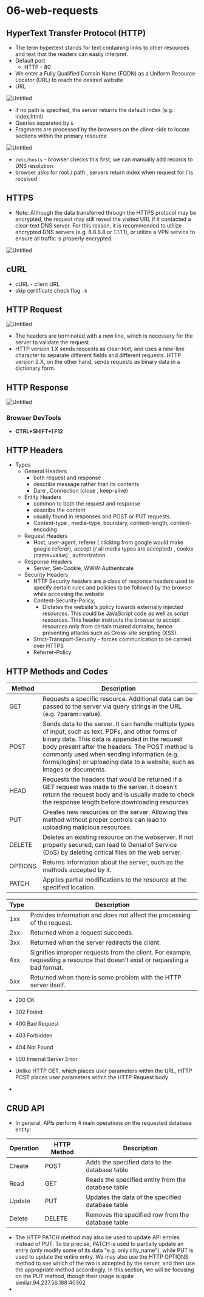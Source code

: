 # 06-web-requests

## HyperText Transfer Protocol (HTTP)

- The term hypertext stands for text containing links to other resources and text that the readers can easily interpret.
- Default port
    - HTTP - 80
- We enter a Fully Qualified Domain Name (FQDN) as a Uniform Resource Locator (URL) to reach the desired website
- URL

![Untitled](06-web-requests/Untitled.png)

- if no path is specified, the server returns the default index (e.g. index.html)
- Queries separated by `&`
- Fragments are processed by the browsers on the client-side to locate sections within the primary resource

![Untitled](06-web-requests/Untitled%201.png)

- `/etc/hosts` - browser checks this first, we can manually add records to DNS resolution
- browser asks for root / path , servers return index when request for / is received

## HTTPS

- Note: Although the data transferred through the HTTPS protocol may be encrypted, the request may still reveal the visited URL if it contacted a clear-text DNS server. For this reason, it is recommended to utilize encrypted DNS servers (e.g. 8.8.8.8 or 1.1.1.1), or utilize a VPN service to ensure all traffic is properly encrypted.

![Untitled](06-web-requests/Untitled%202.png)

## cURL

- cURL - client URL
- skip certificate check flag `-k`

## HTTP Request

![Untitled](06-web-requests/Untitled%203.png)

- The headers are terminated with a new line, which is necessary for the server to validate the request.
- HTTP version 1.X sends requests as clear-text, and uses a new-line character to separate different fields and different requests. HTTP version 2.X, on the other hand, sends requests as binary data in a dictionary form.

## HTTP Response

![Untitled](06-web-requests/Untitled%204.png)

### Browser DevTools

- ****CTRL+SHIFT+I  F12****

## HTTP Headers

- Types
    - General Headers
        - both request and response
        - describe message rather than its contents
        - Dare , Connection (close , keep-alive)
    - Entity Headers
        - common to both the request and response
        - describe the content
        - usually found in responses and POST or PUT requests.
        - Content-type , media-type, boundary, content-length, content-encoding
    - Request Headers
        - Host, user-agent, referer ( clicking from google would make google referer), accept (*/* all media types are accepted) , cookie (name=value) , authorization
    - Response Headers
        - Server, Set-Cookie, WWW-Authenticate
    - Security Headers
        - HTTP Security headers are a class of response headers used to specify certain rules and policies to be followed by the browser while accessing the website
        - Content-Security-Policy,
            - Dictates the website's policy towards externally injected resources. This could be JavaScript code as well as script resources. This header instructs the browser to accept resources only from certain trusted domains, hence preventing attacks such as Cross-site scripting (XSS).
        - Strict-Transport-Security - forces communication to be carried over HTTPS
        - Referrer-Policy

## HTTP Methods and Codes

| Method  | Description |
| --- | --- |
| GET | Requests a specific resource. Additional data can be passed to the server via query strings in the URL (e.g. ?param=value). |
| POST | Sends data to the server. It can handle multiple types of input, such as text, PDFs, and other forms of binary data. This data is appended in the request body present after the headers. The POST method is commonly used when sending information (e.g. forms/logins) or uploading data to a website, such as images or documents. |
| HEAD | Requests the headers that would be returned if a GET request was made to the server. It doesn't return the request body and is usually made to check the response length before downloading resources |
| PUT | Creates new resources on the server. Allowing this method without proper controls can lead to uploading malicious resources. |
| DELETE | Deletes an existing resource on the webserver. If not properly secured, can lead to Denial of Service (DoS) by deleting critical files on the web server. |
| OPTIONS | Returns information about the server, such as the methods accepted by it. |
| PATCH | Applies partial modifications to the resource at the specified location. |

| Type | Description |
| --- | --- |
| 1xx | Provides information and does not affect the processing of the request. |
| 2xx | Returned when a request succeeds. |
| 3xx | Returned when the server redirects the client. |
| 4xx | Signifies improper requests from the client. For example, requesting a resource that doesn't exist or requesting a bad format. |
| 5xx | Returned when there is some problem with the HTTP server itself. |
- 200 OK
- 302 Found
- 400 Bad Request
- 403 Forbidden
- 404 Not Found
- 500 Internal Server Error

- Unlike HTTP GET, which places user parameters within the URL, HTTP POST places user parameters within the HTTP Request body
- 

## CRUD API

- In general, APIs perform 4 main operations on the requested database entity:

| Operation | HTTP Method | Description |
| --- | --- | --- |
| Create | POST | Adds the specified data to the database table |
| Read | GET | Reads the specified entity from the database table |
| Update | PUT | Updates the data of the specified database table |
| Delete | DELETE | Removes the specified row from the database table |
- The HTTP PATCH method may also be used to update API entries instead of PUT. To be precise, PATCH is used to partially update an entry (only modify some of its data "e.g. only city_name"), while PUT is used to update the entire entry. We may also use the HTTP OPTIONS method to see which of the two is accepted by the server, and then use the appropriate method accordingly. In this section, we will be focusing on the PUT method, though their usage is quite similar.94.237.56.188:40362
-